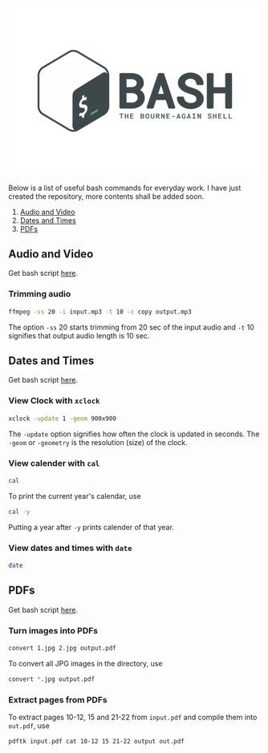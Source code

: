 <div align="center">
  <img src="images/bash_logo.svg" />
</div>

Below is a list of useful bash commands for everyday work. I have just created the repository, more contents shall be added soon.

1. [Audio and Video](#audio-and-video)
2. [Dates and Times](#dates-and-times)
3. [PDFs](#pdfs)

## Audio and Video

Get bash script [here](audio_and_video.sh).

### Trimming audio

```bash
ffmpeg -ss 20 -i input.mp3 -t 10 -c copy output.mp3
```
The option `-ss` 20 starts trimming from 20 sec of the input audio and `-t` 10 signifies that output audio length is 10 sec.

## Dates and Times

Get bash script [here](dates_and_times.sh).

### View Clock with `xclock`

```bash
xclock -update 1 -geom 900x900
```
The `-update` option signifies how often the clock is updated in seconds. The `-geom` or `-geometry` is the resolution (size) of the clock.

### View calender with `cal`

```bash
cal
```
To print the current year's calendar, use
```bash
cal -y
```
Putting a year after `-y` prints calender of that year.

### View dates and times with `date`

```bash
date
```

## PDFs

Get bash script [here](pdf.sh).

### Turn images into PDFs

```bash
convert 1.jpg 2.jpg output.pdf
```

To convert all JPG images in the directory, use
```bash
convert *.jpg output.pdf
```

### Extract pages from PDFs

To extract pages 10-12, 15 and 21-22 from `input.pdf` and compile them into `out.pdf`, use

```bash
pdftk input.pdf cat 10-12 15 21-22 output out.pdf
```
